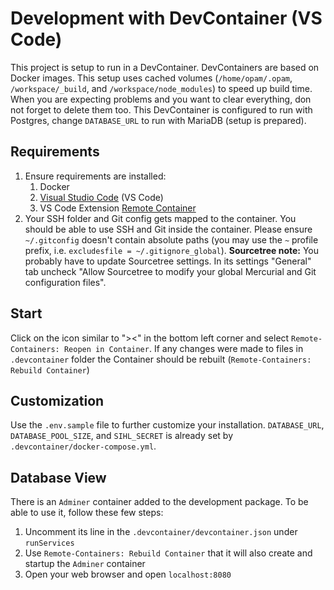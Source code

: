 # Development with DevContainer (VS Code)

This project is setup to run in a DevContainer. DevContainers are based on Docker images. This setup uses cached volumes (`/home/opam/.opam`, `/workspace/_build`, and `/workspace/node_modules`) to speed up build time. When you are expecting problems and you want to clear everything, don not forget to delete them too. This DevContainer is configured to run with Postgres, change `DATABASE_URL` to run with MariaDB (setup is prepared).

## Requirements

1. Ensure requirements are installed:
   1. Docker
   1. [Visual Studio Code](https://code.visualstudio.com/) (VS Code)
   1. VS Code Extension [Remote Container](https://marketplace.visualstudio.com/items?itemName=ms-vscode-remote.remote-containers)
1. Your SSH folder and Git config gets mapped to the container. You should be able to use SSH and Git inside the container. Please ensure `~/.gitconfig` doesn't contain absolute paths (you may use the `~` profile prefix, i.e. `excludesfile = ~/.gitignore_global`). **Sourcetree note:** You probably have to update Sourcetree settings. In its settings "General" tab uncheck "Allow Sourcetree to modify your global Mercurial and Git configuration files".

## Start

Click on the icon similar to "><" in the bottom left corner and select `Remote-Containers: Reopen in Container`. If any changes were made to files in `.devcontainer` folder the Container should be rebuilt (`Remote-Containers: Rebuild Container`)

## Customization

Use the `.env.sample` file to further customize your installation. `DATABASE_URL`, `DATABASE_POOL_SIZE`, and `SIHL_SECRET` is already set by `.devcontainer/docker-compose.yml`.

## Database View

There is an `Adminer` container added to the development package. To be able to use it, follow these few steps:

1. Uncomment its line in the `.devcontainer/devcontainer.json` under `runServices`
1. Use `Remote-Containers: Rebuild Container` that it will also create and startup the `Adminer` container
1. Open your web browser and open `localhost:8080`

